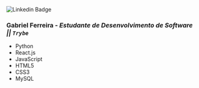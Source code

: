 ![Linkedin Badge](https://img.shields.io/badge/-LinkedIn-blue?style=flat-square&logo=Linkedin&logoColor=white&link=https://www.linkedin.com/in/gabriel-oliveira-ferreira/)
### Gabriel Ferreira - *Estudante de Desenvolvimento de Software || `Trybe`*

* Python
* React.js
* JavaScript
* HTML5
* CSS3
* MySQL



<!--
**Gabriel-O-Ferreira/Gabriel-O-Ferreira** is a ✨ _special_ ✨ repository because its `README.md` (this file) appears on your GitHub profile.

Here are some ideas to get you started:

- 🔭 I’m currently working on ...
- 🌱 I’m currently learning ...
- 👯 I’m looking to collaborate on ...
- 🤔 I’m looking for help with ...
- 💬 Ask me about ...
- 📫 How to reach me: ...
- 😄 Pronouns: ...
- ⚡ Fun fact: ...
-->
